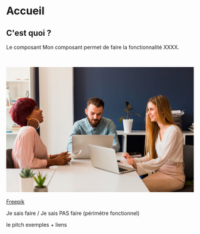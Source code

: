 # Accueil

## C'est quoi ?

Le composant Mon composant permet de faire la fonctionnalité XXXX.

</br>

![image info](./images/joyeux-collegues-utilisant-ordinateurs-portables.jpg)

[Freepik](https://fr.freepik.com/photos-gratuite/joyeux-collegues-utilisant-ordinateurs-portables_2317379.htm#query=people%20working%20office)


Je sais faire / Je sais PAS faire (périmètre fonctionnel)

le pitch
exemples + liens
